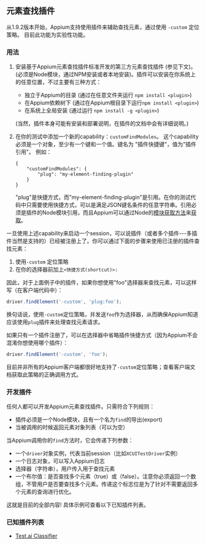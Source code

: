 ## 元素查找插件

从1.9.2版本开始，Appium支持使用插件来辅助查找元素，通过使用 `-custom` 定位策略。 目前此功能为实验性功能。

### 用法

1. 安装基于Appium元素查找插件标准开发的第三方元素查找插件 (参见下文)。 (必须是Node模块，通过NPM安装或者本地安装)。插件可以安装在你系统上的任意位置，不过主要有三种方式：
    * 独立于Appium的目录 (通过在任意文件夹运行 `npm install <plugin>`)
    * 在Appium依赖树下 (通过在Appium根目录下运行`npm install <plugin>`)
    * 在系统上全局安装 (通过运行 `npm install -g <plugin>`)

    (当然，插件本身可能有安装和部署说明，在插件的文档中会有详细说明。)

2. 在你的测试中添加一个新的capability：`customFindModules`。 这个capability必须是一个对象，至少有一个键和一个值。键名为 "插件快捷键"，值为"插件引用"。 例如：

    ```
    {
        "customFindModules": {
            "plug": "my-element-finding-plugin"
        }
    }
    ```

    "plug"是快捷方式，而"my-element-finding-plugin"是引用。在你的测试代码中只需要使用快捷方式，可以是满足JSON键名条件的任意字符串。引用必须是插件的Node模块引用，而且Appium可以通过Node的[模块获取方法](https://medium.freecodecamp.org/requiring-modules-in-node-js-everything-you-need-to-know-e7fbd119be8)来[获取](https://nodejs.org/api/modules.html#modules_require)。

一旦使用上述capability来启动一个session，可以说插件（或者多个插件---多插件当然是支持的）已经被注册上了。你可以通过下面的步骤来使用已注册的插件查找元素：

1. 使用`-custom` 定位策略
2. 在你的选择器前加上`<快捷方式(shortcut)>:`

因此，对于上面例子中的插件，如果你想使用"foo"选择器来查找元素，可以这样写（在客户端代码中）：

```js
driver.findElement('-custom', 'plug:foo');
```

换句话说，使用`-custom`定位策略，并发送`foo`作为选择器，从而确保Appium知道应该使用`plug`插件来处理查找元素请求。

如果只有一个插件注册了，可以在选择器中省略插件快捷方式（因为Appium不会混淆你想使用哪个插件）：

```js
driver.findElement('-custom', 'foo');
```

目前并非所有的Appium客户端都很好地支持了`-custom`定位策略；查看客户端文档获取此策略的正确调用方式。 

### 开发插件

任何人都可以开发Appium元素查找插件。只需符合下列规则：

* 插件必须是一个Node模块，且有一个名为`find`的导出(export)
* 当被调用的时候返回元素对象列表（可以为空）

当Appium调用你的`find`方法时，它会传递下列参数：

* 一个`driver`对象实例，代表当前session（比如`XCUITestDriver`实例）
* 一个日志对象，可以写入Appium日志
* 选择器（字符串），用户传入用于查找元素
* 一个布尔值：是否查找多个元素（true）或（false）。注意你必须返回一个数组，不管用户是否要查找多个元素。传递这个标志位是为了针对不需要返回多个元素的查询进行优化。

这就是目前的全部内容! 具体示例可查看以下已知插件列表。


### 已知插件列表

* [Test.ai Classifier](https://github.com/testdotai/appium-classifier-plugin)
